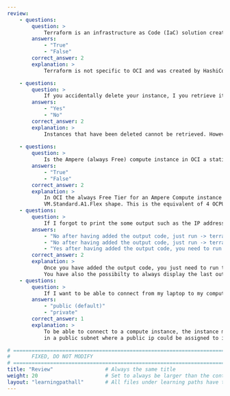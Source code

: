```yaml
---
review:
    - questions:
        question: >
            Terraform is an infrastructure as Code (IaC) solution created by OCI?
        answers:
            - "True"
            - "False"
        correct_answer: 2                    
        explanation: >
            Terraform is not specific to OCI and was created by HashiCorp.

    - questions:
        question: >
            If you accidentally delete your instance, I you retrieve it?
        answers:
            - "Yes"
            - "No"
        correct_answer: 2                  
        explanation: >
            Instances that have been deleted cannot be retrieved. However, if an instance is simply stopped, you can start it again.
            
    - questions:
        question: >
            Is the Ampere (always Free) compute instance in OCI a static instance with only 2 OCPUs and 8GB of RAM?
        answers:
            - "True"
            - "False"
        correct_answer: 2
        explanation: >
            In OCI the always Free Tier for an Ampere Compute instance is 3,000 OCPU hours and 18,000 GB hours per month for free for VM instances using 
            VM.Standard.A1.Flex shape. This is the equivalent of 4 OCPUs and 24GB of memory that can be shared between multiple instances. 
    - questions:
        question: >
            If I forgot to print the some output such as the IP address of my compute instance, do I need to destroy it and deploy (apply) it again?
        answers:
            - "No after having added the output code, just run -> terraform output"
            - "No after having added the output code, just run -> terraform refresh"
            - "Yes after having added the output code, you need to run -> terraform destroy && terraform apply"
        correct_answer: 2
        explanation: >
            Once you have added the output code, you just need to run terraform refresh.
            You have also the possibilty to always display the last output (if any) using terraform output.
    - questions:
        question: >
            If I want to be able to connect from my laptop to my compute instance in OCI, in which subnet should I create it:
        answers:
            - "public (default)"
            - "private"
        correct_answer: 1
        explanation: >
            To be able to connect to a compute instance, the instance must be located
            in a public subnet where a public ip could be assigned to it. 

# ================================================================================
#       FIXED, DO NOT MODIFY
# ================================================================================
title: "Review"                 # Always the same title
weight: 20                      # Set to always be larger than the content in this path
layout: "learningpathall"       # All files under learning paths have this same wrapper
---
```

